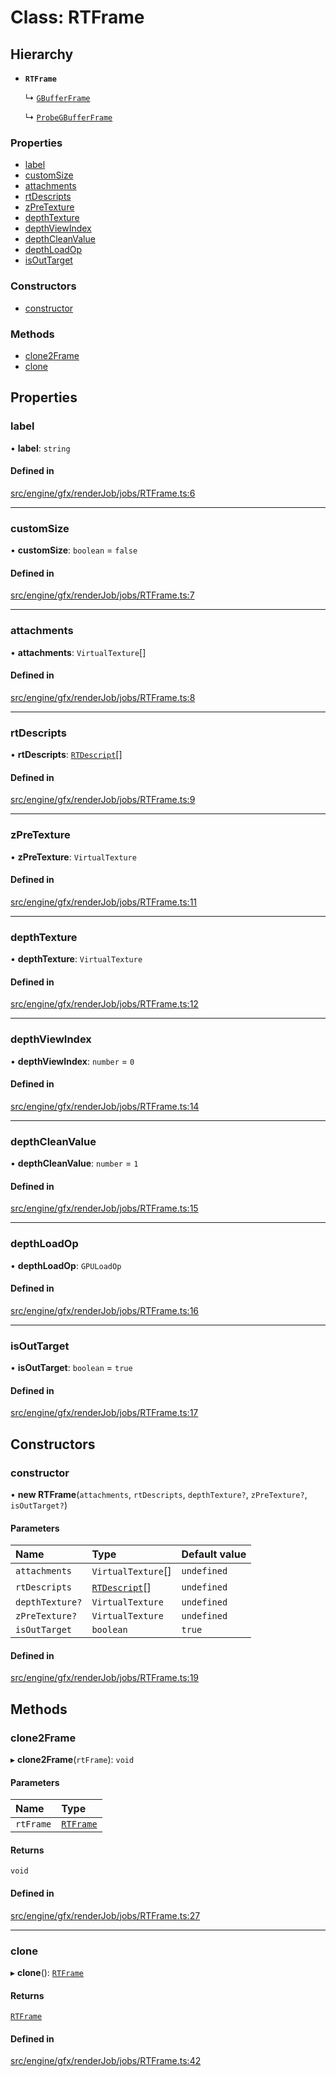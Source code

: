 # Class: RTFrame

## Hierarchy

- **`RTFrame`**

  ↳ [`GBufferFrame`](GBufferFrame.md)

  ↳ [`ProbeGBufferFrame`](ProbeGBufferFrame.md)


### Properties

- [label](RTFrame.md#label)
- [customSize](RTFrame.md#customsize)
- [attachments](RTFrame.md#attachments)
- [rtDescripts](RTFrame.md#rtdescripts)
- [zPreTexture](RTFrame.md#zpretexture)
- [depthTexture](RTFrame.md#depthtexture)
- [depthViewIndex](RTFrame.md#depthviewindex)
- [depthCleanValue](RTFrame.md#depthcleanvalue)
- [depthLoadOp](RTFrame.md#depthloadop)
- [isOutTarget](RTFrame.md#isouttarget)

### Constructors

- [constructor](RTFrame.md#constructor)

### Methods

- [clone2Frame](RTFrame.md#clone2frame)
- [clone](RTFrame.md#clone)

## Properties

### label

• **label**: `string`

#### Defined in

[src/engine/gfx/renderJob/jobs/RTFrame.ts:6](https://github.com/Orillusion/orillusion/blob/main/src/engine/gfx/renderJob/jobs/RTFrame.ts#L6)

___

### customSize

• **customSize**: `boolean` = `false`

#### Defined in

[src/engine/gfx/renderJob/jobs/RTFrame.ts:7](https://github.com/Orillusion/orillusion/blob/main/src/engine/gfx/renderJob/jobs/RTFrame.ts#L7)

___

### attachments

• **attachments**: `VirtualTexture`[]

#### Defined in

[src/engine/gfx/renderJob/jobs/RTFrame.ts:8](https://github.com/Orillusion/orillusion/blob/main/src/engine/gfx/renderJob/jobs/RTFrame.ts#L8)

___

### rtDescripts

• **rtDescripts**: [`RTDescript`](RTDescript.md)[]

#### Defined in

[src/engine/gfx/renderJob/jobs/RTFrame.ts:9](https://github.com/Orillusion/orillusion/blob/main/src/engine/gfx/renderJob/jobs/RTFrame.ts#L9)

___

### zPreTexture

• **zPreTexture**: `VirtualTexture`

#### Defined in

[src/engine/gfx/renderJob/jobs/RTFrame.ts:11](https://github.com/Orillusion/orillusion/blob/main/src/engine/gfx/renderJob/jobs/RTFrame.ts#L11)

___

### depthTexture

• **depthTexture**: `VirtualTexture`

#### Defined in

[src/engine/gfx/renderJob/jobs/RTFrame.ts:12](https://github.com/Orillusion/orillusion/blob/main/src/engine/gfx/renderJob/jobs/RTFrame.ts#L12)

___

### depthViewIndex

• **depthViewIndex**: `number` = `0`

#### Defined in

[src/engine/gfx/renderJob/jobs/RTFrame.ts:14](https://github.com/Orillusion/orillusion/blob/main/src/engine/gfx/renderJob/jobs/RTFrame.ts#L14)

___

### depthCleanValue

• **depthCleanValue**: `number` = `1`

#### Defined in

[src/engine/gfx/renderJob/jobs/RTFrame.ts:15](https://github.com/Orillusion/orillusion/blob/main/src/engine/gfx/renderJob/jobs/RTFrame.ts#L15)

___

### depthLoadOp

• **depthLoadOp**: `GPULoadOp`

#### Defined in

[src/engine/gfx/renderJob/jobs/RTFrame.ts:16](https://github.com/Orillusion/orillusion/blob/main/src/engine/gfx/renderJob/jobs/RTFrame.ts#L16)

___

### isOutTarget

• **isOutTarget**: `boolean` = `true`

#### Defined in

[src/engine/gfx/renderJob/jobs/RTFrame.ts:17](https://github.com/Orillusion/orillusion/blob/main/src/engine/gfx/renderJob/jobs/RTFrame.ts#L17)

## Constructors

### constructor

• **new RTFrame**(`attachments`, `rtDescripts`, `depthTexture?`, `zPreTexture?`, `isOutTarget?`)

#### Parameters

| Name | Type | Default value |
| :------ | :------ | :------ |
| `attachments` | `VirtualTexture`[] | `undefined` |
| `rtDescripts` | [`RTDescript`](RTDescript.md)[] | `undefined` |
| `depthTexture?` | `VirtualTexture` | `undefined` |
| `zPreTexture?` | `VirtualTexture` | `undefined` |
| `isOutTarget` | `boolean` | `true` |

#### Defined in

[src/engine/gfx/renderJob/jobs/RTFrame.ts:19](https://github.com/Orillusion/orillusion/blob/main/src/engine/gfx/renderJob/jobs/RTFrame.ts#L19)

## Methods

### clone2Frame

▸ **clone2Frame**(`rtFrame`): `void`

#### Parameters

| Name | Type |
| :------ | :------ |
| `rtFrame` | [`RTFrame`](RTFrame.md) |

#### Returns

`void`

#### Defined in

[src/engine/gfx/renderJob/jobs/RTFrame.ts:27](https://github.com/Orillusion/orillusion/blob/main/src/engine/gfx/renderJob/jobs/RTFrame.ts#L27)

___

### clone

▸ **clone**(): [`RTFrame`](RTFrame.md)

#### Returns

[`RTFrame`](RTFrame.md)

#### Defined in

[src/engine/gfx/renderJob/jobs/RTFrame.ts:42](https://github.com/Orillusion/orillusion/blob/main/src/engine/gfx/renderJob/jobs/RTFrame.ts#L42)
